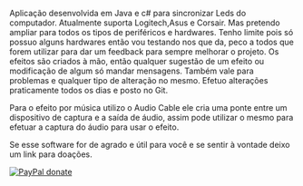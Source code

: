 Aplicação desenvolvida em Java e c# para sincronizar Leds do computador.
Atualmente suporta Logitech,Asus e Corsair. Mas pretendo ampliar para todos os tipos de periféricos e hardwares.
Tenho limite pois só possuo alguns hardwares então vou testando nos que da, peco a todos que forem utilizar para dar um feedback para sempre melhorar o projeto.
Os efeitos são criados à mão, então qualquer sugestão de um efeito ou modificação de algum só mandar mensagens.
Também vale para problemas e qualquer tipo de alteração no mesmo.
Efetuo alterações praticamente todos os dias e posto no Git.

Para o efeito por música utilizo o Audio Cable ele cria uma ponte entre um dispositivo de captura e a saída de áudio, assim pode utilizar o mesmo para efetuar a captura do áudio para usar o efeito.

Se esse software for de agrado e útil para você e se sentir à vontade deixo um link para doações.


[![PayPal donate][paypal-image]][paypal-url]



[paypal-image]: https://www.paypalobjects.com/pt_BR/BR/i/btn/btn_donateCC_LG.gif
[paypal-url]: https://www.paypal.com/donate?hosted_button_id=3XR95W3VCJCMY
